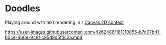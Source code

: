 # Doodles
Playing around with text rendering in a [Canvas 2D context](https://developer.mozilla.org/en-US/docs/Web/API/CanvasRenderingContext2D)

https://user-images.githubusercontent.com/4262486/181810855-b7d07b41-b0ce-466e-948f-c95d9d5f4c2a.mp4
